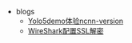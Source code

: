 -   blogs
    -   [Yolo5demo体验ncnn-version](blogs/Android-Yolo5.md)
    -   [WireShark配置SSL解密](blogs/WireShark_SSL_Decrypt.md)